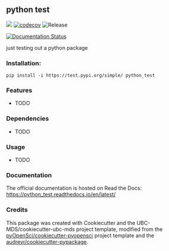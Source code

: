 ## python test 

![](https://github.com/jamesh4/python_test/workflows/build/badge.svg) [![codecov](https://codecov.io/gh/jamesh4/python_test/branch/master/graph/badge.svg)](https://codecov.io/gh/jamesh4/python_test) ![Release](https://github.com/jamesh4/python_test/workflows/Release/badge.svg)

[![Documentation Status](https://readthedocs.org/projects/python_test/badge/?version=latest)](https://python_test.readthedocs.io/en/latest/?badge=latest)

just testing out a python package

### Installation:

```
pip install -i https://test.pypi.org/simple/ python_test
```

### Features
- TODO

### Dependencies

- TODO

### Usage

- TODO

### Documentation
The official documentation is hosted on Read the Docs: <https://python_test.readthedocs.io/en/latest/>

### Credits
This package was created with Cookiecutter and the UBC-MDS/cookiecutter-ubc-mds project template, modified from the [pyOpenSci/cookiecutter-pyopensci](https://github.com/pyOpenSci/cookiecutter-pyopensci) project template and the [audreyr/cookiecutter-pypackage](https://github.com/audreyr/cookiecutter-pypackage).
